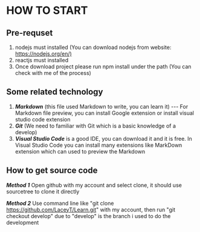 # HOW TO START

## Pre-requset

1. nodejs must installed (You can download nodejs from website: <https://nodejs.org/en/)>
2. reactjs must installed
3. Once download project please run npm install under the path (You can check with me of the process)

## Some related technology

1. ***Markdown*** (this file used Markdown to write, you can learn it) --- For Markdown file preview, you can install Google extension or install visual studio code extension
2. ***Git*** (We need to familiar with Git which is a basic knowledge of a develop)
3. ***Visual Studio Code*** is a good IDE, you can download it and it is free. In Visual Studio Code you can install many extensions like MarkDown extension which can used to preview the Markdown

## How to get source code

***Method 1***
Open github with my account and select clone, it should use sourcetree to clone it directly

***Method 2***
Use command line like "git clone <https://github.com/LaceyT/Learn.git>" with my account, then run "git checkout develop" due to "develop" is the branch i used to do the development
